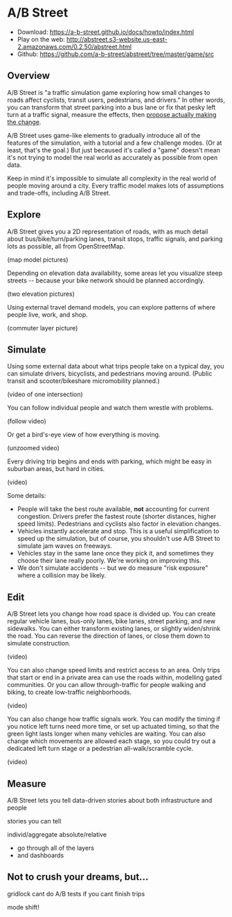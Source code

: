 # A/B Street

- Download: <https://a-b-street.github.io/docs/howto/index.html>
- Play on the web:
  <http://abstreet.s3-website.us-east-2.amazonaws.com/0.2.50/abstreet.html>
- Github: <https://github.com/a-b-street/abstreet/tree/master/game/src>

## Overview

A/B Street is "a traffic simulation game exploring how small changes to roads
affect cyclists, transit users, pedestrians, and drivers." In other words, you
can transform that street parking into a bus lane or fix that pesky left turn at
a traffic signal, measure the effects, then
[propose actually making the change](../proposals/README.md).

A/B Street uses game-like elements to gradually introduce all of the features of
the simulation, with a tutorial and a few challenge modes. (Or at least, that's
the goal.) But just becaused it's called a "game" doesn't mean it's not trying
to model the real world as accurately as possible from open data.

Keep in mind it's impossible to simulate all complexity in the real world of
people moving around a city. Every traffic model makes lots of assumptions and
trade-offs, including A/B Street.

## Explore

A/B Street gives you a 2D representation of roads, with as much detail about
bus/bike/turn/parking lanes, transit stops, traffic signals, and parking lots as
possible, all from OpenStreetMap.

(map model pictures)

Depending on elevation data availability, some areas let you visualize steep
streets -- because your bike network should be planned accordingly.

(two elevation pictures)

Using external travel demand models, you can explore patterns of where people
live, work, and shop.

(commuter layer picture)

## Simulate

Using some external data about what trips people take on a typical day, you can
simulate drivers, bicyclists, and pedestrians moving around. (Public transit and
scooter/bikeshare micromobility planned.)

(video of one intersection)

You can follow individual people and watch them wrestle with problems.

(follow video)

Or get a bird's-eye view of how everything is moving.

(unzoomed video)

Every driving trip begins and ends with parking, which might be easy in suburban
areas, but hard in cities.

(video)

Some details:

- People will take the best route available, **not** accounting for current
  congestion. Drivers prefer the fastest route (shorter distances, higher speed
  limits). Pedestrians and cyclists also factor in elevation changes.
- Vehicles instantly accelerate and stop. This is a useful simplification to
  speed up the simulation, but of course, you shouldn't use A/B Street to
  simulate jam waves on freeways.
- Vehicles stay in the same lane once they pick it, and sometimes they choose
  their lane really poorly. We're working on improving this.
- We don't simulate accidents -- but we do measure "risk exposure" where a
  collision may be likely.

## Edit

A/B Street lets you change how road space is divided up. You can create regular
vehicle lanes, bus-only lanes, bike lanes, street parking, and new sidewalks.
You can either transform existing lanes, or slightly widen/shrink the road. You
can reverse the direction of lanes, or close them down to simulate construction.

(video)

You can also change speed limits and restrict access to an area. Only trips that
start or end in a private area can use the roads within, modelling gated
communities. Or you can allow through-traffic for people walking and biking, to
create low-traffic neighborhoods.

(video)

You can also change how traffic signals work. You can modify the timing if you
notice left turns need more time, or set up actuated timing, so that the green
light lasts longer when many vehicles are waiting. You can also change which
movements are allowed each stage, so you could try out a dedicated left turn
stage or a pedestrian all-walk/scramble cycle.

(video)

## Measure

A/B Street lets you tell data-driven stories about both infrastructure and
people

stories you can tell

individ/aggregate absolute/relative

- go through all of the layers
- and dashboards

## Not to crush your dreams, but...

gridlock cant do A/B tests if you cant finish trips

mode shift!
